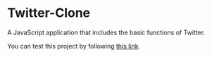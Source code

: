 # Twitter-Clone
A JavaScript application that includes the basic functions of Twitter.


You can test this project by following [this link](https://ebrar-twitter-clone.netlify.app/).
